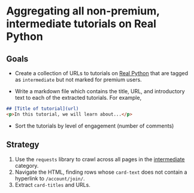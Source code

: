 # Aggregating all non-premium, intermediate tutorials on Real Python

## Goals
* Create a collection of URLs to tutorials on [Real Python](https://realpython.com)
that are tagged as `intermediate` but not marked for premium users.

* Write a markdown file which contains the title, URL, and introductory text to
each of the extracted tutorials. For example,

```markdown
## [Title of tutorial](url)
<p>In this tutorial, we will learn about...</p>
```

* Sort the tutorials by level of engagement (number of comments)

## Strategy
1. Use the `requests` library to crawl across all pages in the [intermediate](https://realypython.com/tutorials/intermediate) category.
2. Navigate the HTML, finding rows whose `card-text` does not contain a hyperlink to `/account/join/`.
3. Extract `card-titles` and URLs.